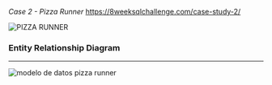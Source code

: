 *Case 2 - Pizza Runner* https://8weeksqlchallenge.com/case-study-2/

![PIZZA RUNNER](https://github.com/felipeleong/8-week-sql-challenge/assets/116659667/26495f30-4b06-4863-a498-f7b4babe8403)

### Entity Relationship Diagram

--------------
![modelo de datos pizza runner](https://github.com/felipeleong/8-week-sql-challenge/assets/116659667/336fd652-04a8-4613-bb59-87a8b5264583)

